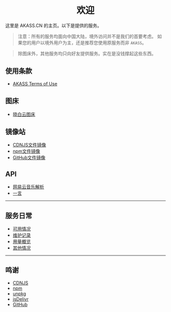 # <center>欢迎</center>

这里是 AKASS.CN 的主页。以下是提供的服务。

> 注意：所有的服务均面向中国大陆，境外访问并不是我们的首要考虑。
> 如果您的用户以境外用户为主，还是推荐您使用原服务而非 `AKASS`。

> 除图床外，其他服务均只向好友提供服务。实在是没钱撑起这些东西。

## 使用条款
- [AKASS Terms of Use](./terms-of-use.md)

## 图床
- [晓白云图床](./serve/imghost.md)

## 镜像站
- [CDNJS文件镜像](./serve/cdnjs.md)
- [npm文件镜像](./serve/npm.md)
- [GitHub文件镜像](./serve/github.md)

## API
- [网易云音乐解析](./serve/api/neteasemusic.md)
- [一言](./serve/api/hitokoto.md)

---

## 服务日常
- [可用情况](./logs/info/index.md)
- [维护记录](./logs/records/index.md)
- [用量概览](./logs/usage/index.md)
- [其他情况](./logs/others/index.md)

---

## 鸣谢
- [CDNJS](https://cdnjs.com)
- [npm](https://npmjs.com)
- [unpkg](https://unpkg.com)
- [jsDelivr](https://jsdelivr.com)
- [GitHub](https://github.com)